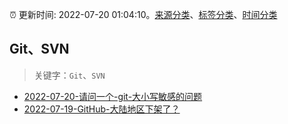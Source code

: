 :alarm_clock: 更新时间: 2022-07-20 01:04:10。[来源分类](../README.md)、[标签分类](../TAGS.md)、[时间分类](../TIMELINE.md)

## Git、SVN


> 关键字：`Git`、`SVN`



- [2022-07-20-请问一个-git-大小写敏感的问题](https://www.v2ex.com/t/867422) 
- [2022-07-19-GitHub-大陆地区下架了？](https://www.v2ex.com/t/867384) 